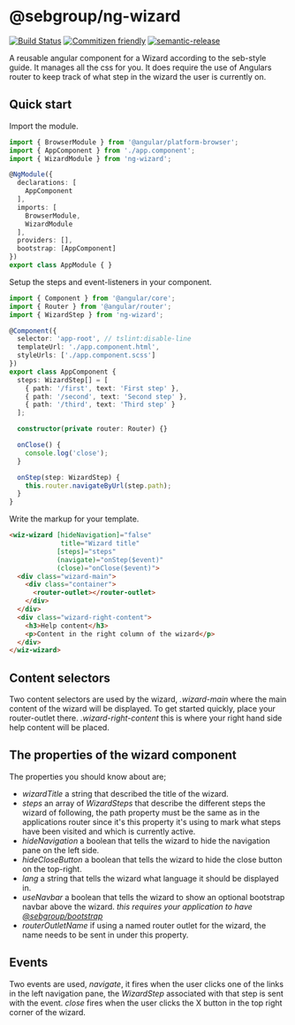 # @sebgroup/ng-wizard

[![Build Status](https://travis-ci.com/sebgroup/ng-wizard.svg?token=ogFUkA9d52UFZqFZXBNy&branch=master)](https://travis-ci.com/sebgroup/ng-wizard)
[![Commitizen friendly](https://img.shields.io/badge/commitizen-friendly-brightgreen.svg)](http://commitizen.github.io/cz-cli/)
[![semantic-release](https://img.shields.io/badge/%20%20%F0%9F%93%A6%F0%9F%9A%80-semantic--release-e10079.svg)](https://github.com/semantic-release/semantic-release)

A reusable angular component for a Wizard according to the seb-style guide. It manages all the css for you. It does require the use of Angulars router to keep track of what step in the wizard the user is currently on.

## Quick start

Import the module.

```TypeScript
import { BrowserModule } from '@angular/platform-browser';
import { AppComponent } from './app.component';
import { WizardModule } from 'ng-wizard';

@NgModule({
  declarations: [
    AppComponent
  ],
  imports: [
    BrowserModule,
    WizardModule
  ],
  providers: [],
  bootstrap: [AppComponent]
})
export class AppModule { }
```

Setup the steps and event-listeners in your component.

```TypeScript
import { Component } from '@angular/core';
import { Router } from '@angular/router';
import { WizardStep } from 'ng-wizard';

@Component({
  selector: 'app-root', // tslint:disable-line
  templateUrl: './app.component.html',
  styleUrls: ['./app.component.scss']
})
export class AppComponent {
  steps: WizardStep[] = [
    { path: '/first', text: 'First step' },
    { path: '/second', text: 'Second step' },
    { path: '/third', text: 'Third step' }
  ];

  constructor(private router: Router) {}

  onClose() {
    console.log('close');
  }

  onStep(step: WizardStep) {
    this.router.navigateByUrl(step.path);
  }
}
```

Write the markup for your template.

```Html
<wiz-wizard [hideNavigation]="false"
             title="Wizard title"
            [steps]="steps"
            (navigate)="onStep($event)"
            (close)="onClose($event)">
  <div class="wizard-main">
    <div class="container">
      <router-outlet></router-outlet>
    </div>
  </div>
  <div class="wizard-right-content">
    <h3>Help content</h3>
    <p>Content in the right column of the wizard</p>
  </div>
</wiz-wizard>
```

## Content selectors

Two content selectors are used by the wizard, _.wizard-main_ where the main content of the wizard will be displayed. To get started quickly, place your router-outlet there. _.wizard-right-content_ this is where your right hand side help content will be placed.

## The properties of the wizard component

The properties you should know about are;

- _wizardTitle_ a string that described the title of the wizard.
- _steps_ an array of _WizardSteps_ that describe the different steps the wizard of following, the path property must be the same as in the applications router since it's this property it's using to mark what steps have been visited and which is currently active.
- _hideNavigation_ a boolean that tells the wizard to hide the navigation pane on the left side.
- _hideCloseButton_ a boolean that tells the wizard to hide the close button on the top-right.
- _lang_ a string that tells the wizard what language it should be displayed in.
- _useNavbar_ a boolean that tells the wizard to show an optional bootstrap navbar above the wizard. _this requires your application to have [@sebgroup/bootstrap](https://sebgroup.github.io/bootstrap/)_
- _routerOutletName_ if using a named router outlet for the wizard, the name needs to be sent in under this property.

## Events

Two events are used, _navigate_, it fires when the user clicks one of the links in the left navigation pane, the _WizardStep_ associated with that step is sent with the event. _close_ fires when the user clicks the X button in the top right corner of the wizard.
